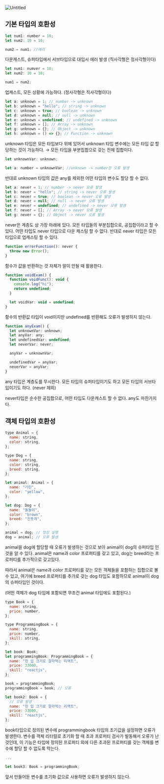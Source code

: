 ![Untitled](https://github.com/JNU-econovation/hotsix-study/assets/129190157/90bb04f3-bb42-45b2-a68b-1139ba49268c)

## 기본 타입의 호환성

```jsx
let num1: number = 10;
let num2: 10 = 10;

num2 = num1; //에러
```

다운캐스트, 슈퍼타입에서 서브타입으로 대입시 에러 발생 (직사각형은 정사각형이다)

```jsx
let num1: numver = 10;
let num2: 10 = 10;

num1 = num2;
```

업캐스트, 모든 상황에 가능하다. (정사각형은 직사각형이다)

```jsx
let a: unknown = 1; // number -> unknown
let b: unknown = "hello"; // string -> unknown
let c: unknown = true; // boolean -> unknown
let d: unknown = null; // null -> unknown
let e: unknown = undefined; // undefined -> unknown
let f: unknown = []; // Array -> unknown
let g: unknown = {}; // Object -> unknown
let h: unknown = () => {}; // Function -> unknown
```

unknown 타입은 모든 타입보다 위에 있어서 unknown 타입 변수에는 모든 타입 값 할당하는 것이 가능하다. → 모든 타입을 부분집합으로 갖는 전체 집합이다.

```jsx
let unknownVar: unknown;

let a: number = unknownVar; //unknown -> number은 오류 발생
```

반대로 unknown 타입의 값은 any를 제외한 어떤 타입의 변수도 할당 할 수 없다.

```jsx
let a: never = 1; // number -> never 오류 발생
let b: never = "hello"; // string -> never 오류 발생
let c: never = true; // boolean -> never 오류 발생
let d: never = null; // null -> never 오류 발생
let e: never = undefined; // undefined -> never 오류 발생
let f: never = []; // Array -> never 오류 발생
let g: never = {}; // Object -> never 오류 발생
```

never은 계층도 상 가장 아래에 있다. 모든 타입들의 부분집합으로, 공집합이라고 할 수 있다. 어떤 타입도 never 타입으로 다운 캐스팅 할 수 없다. 반대로 never 타입은 모든 타입으로 업캐스팅 할 수 있다.

```jsx
function errorFunction(): never {
  throw new Error();
}
```

함수가 값을 반환하는 것 자체가 말이 안될 때 활용한다.

```jsx
function voidExam() {
  function voidFunc(): void {
    console.log("hi");
    return undefined;
  }

  let voidVar: void = undefined;
}
```

함수의 반환값 타입이 void이지만 undefined를 반환해도 오류가 발생하지 않는다.

```jsx
function anyExam() {
  let unknownVar: unknown;
  let anyVar: any;
  let undefinedVar: undefined;
  let neverVar: never;

  anyVar = unknownVar;

  undefinedVar = anyVar;
  neverVar = anyVar;
}
```

any 타입은 계층도를 무시한다. 모든 타입의 슈퍼타입이기도 하고 모든 타입의 서브타입이기도 하다. (never 제외)

never타입은 순수한 공집합으로, 어떤 타입도 다운캐스트 할 수 없다. any도 마찬가지다.

## 객체 타입의 호환성

```jsx
type Animal = {
  name: string,
  color: string,
};

type Dog = {
  name: string,
  color: string,
  breed: string,
};

let animal: Animal = {
  name: "기린",
  color: "yellow",
};

let dog: Dog = {
  name: "돌돌이",
  color: "brown",
  breed: "진돗개",
};

animal = dog; // 정상 실행
dog = animal; // 오류 발생
```

animal을 dog에 할당할 때 오류가 발생하는 것으로 보아 animal이 dog의 슈퍼타입 인 것을 알 수 있다. animal은 name과 color 프로퍼티를 갖고 있고, dog는 breed라는 프로퍼티를 추가적으로 갖고있다.

따라서 animal은 name과 color 프로퍼티를 갖는 모든 객체들을 포함하는 집합으로 볼 수 있고, 여기에 breed 프로퍼티를 추가로 갖는 dog 타입도 포함하므로 animal이 dog의 슈퍼타입인 것이다.

(어떤 객체가 dog 타입에 포함되면 무조건 animal 타입에도 포함된다.)

```jsx
type Book = {
  name: string,
  price: number,
};

type ProgrammingBook = {
  name: string,
  price: number,
  skill: string,
};

let book: Book;
let programmingBook: ProgrammingBook = {
  name: "한 입 크기로 잘라먹는 리액트",
  price: 33000,
  skill: "reactjs",
};

book = programmingBook;
programmingBook = book; // 오류

let book2: Book = {
  // 오류 발생
  name: "한 입 크기로 잘라먹는 리액트",
  price: 33000,
  skill: "reactjs",
};
```

book타입으로 정의된 변수에 programmingbook 타입의 초기값을 설정하면 오류가 발생한다. 변수를 객체 리터럴로 초기화 할 때 초과 프로퍼티 검사가 발동해서 오류가 난 것인데, 이 기능은 타입에 정의된 프로퍼티 외에 다른 초과된 프로퍼티를 갖는 객체를 변수에 할당 할 수 없도록 막는다.

```jsx
...

let book3: Book = programmingBook;
```

앞서 만들어둔 변수를 초기화 값으로 사용하면 오류가 발생하지 않는다.
